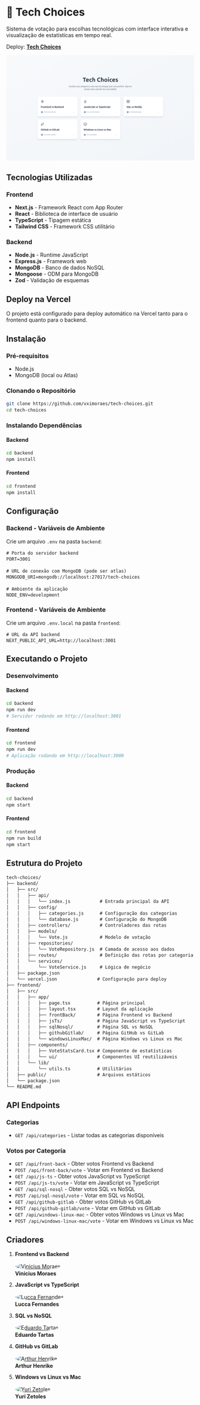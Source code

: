 # 🚀 Tech Choices

Sistema de votação para escolhas tecnológicas com interface interativa e visualização de estatísticas em tempo real. 

Deploy: **[Tech Choices](https://tech-choices-front.vercel.app)**

![Tech-Choices](./images/tech-choices.png)

## Tecnologias Utilizadas

### Frontend
- **Next.js** - Framework React com App Router
- **React** - Biblioteca de interface de usuário
- **TypeScript** - Tipagem estática
- **Tailwind CSS** - Framework CSS utilitário

### Backend
- **Node.js** - Runtime JavaScript
- **Express.js** - Framework web
- **MongoDB** - Banco de dados NoSQL
- **Mongoose** - ODM para MongoDB
- **Zod** - Validação de esquemas

## Deploy na Vercel

O projeto está configurado para deploy automático na Vercel tanto para o frontend quanto para o backend.

## Instalação

### Pré-requisitos
- Node.js
- MongoDB (local ou Atlas)

### Clonando o Repositório
```bash
git clone https://github.com/vximoraes/tech-choices.git
cd tech-choices
```

### Instalando Dependências

#### Backend
```bash
cd backend
npm install
```

#### Frontend
```bash
cd frontend
npm install
```

## Configuração

### Backend - Variáveis de Ambiente
Crie um arquivo `.env` na pasta `backend`:

```env
# Porta do servidor backend
PORT=3001

# URL de conexão com MongoDB (pode ser atlas)
MONGODB_URI=mongodb://localhost:27017/tech-choices

# Ambiente da aplicação
NODE_ENV=development
```

### Frontend - Variáveis de Ambiente
Crie um arquivo `.env.local` na pasta `frontend`:

```env
# URL da API backend
NEXT_PUBLIC_API_URL=http://localhost:3001
```

## Executando o Projeto

### Desenvolvimento

#### Backend
```bash
cd backend
npm run dev
# Servidor rodando em http://localhost:3001
```

#### Frontend
```bash
cd frontend
npm run dev
# Aplicação rodando em http://localhost:3000
```

### Produção

#### Backend
```bash
cd backend
npm start
```

#### Frontend
```bash
cd frontend
npm run build
npm start
```

## Estrutura do Projeto

```
tech-choices/
├── backend/
│   ├── src/
│   │   ├── api/
│   │   │   └── index.js           # Entrada principal da API
│   │   ├── config/
│   │   │   ├── categories.js      # Configuração das categorias
│   │   │   └── database.js        # Configuração do MongoDB
│   │   ├── controllers/           # Controladores das rotas
│   │   ├── models/
│   │   │   └── Vote.js            # Modelo de votação
│   │   ├── repositories/
│   │   │   └── VoteRepository.js  # Camada de acesso aos dados
│   │   ├── routes/                # Definição das rotas por categoria
│   │   └── services/
│   │       └── VoteService.js     # Lógica de negócio
│   ├── package.json
│   └── vercel.json               # Configuração para deploy
├── frontend/
│   ├── src/
│   │   ├── app/
│   │   │   ├── page.tsx          # Página principal
│   │   │   ├── layout.tsx        # Layout da aplicação
│   │   │   ├── frontBack/        # Página Frontend vs Backend
│   │   │   ├── jsTs/             # Página JavaScript vs TypeScript
│   │   │   ├── sqlNosql/         # Página SQL vs NoSQL
│   │   │   ├── githubGitlab/     # Página GitHub vs GitLab
│   │   │   └── windowsLinuxMac/  # Página Windows vs Linux vs Mac
│   │   ├── components/
│   │   │   ├── VoteStatsCard.tsx # Componente de estatísticas
│   │   │   └── ui/               # Componentes UI reutilizáveis
│   │   └── lib/
│   │       └── utils.ts          # Utilitários
│   ├── public/                   # Arquivos estáticos
│   └── package.json
└── README.md
```

## API Endpoints

### Categorias
- `GET /api/categories` - Listar todas as categorias disponíveis

### Votos por Categoria
- `GET /api/front-back` - Obter votos Frontend vs Backend
- `POST /api/front-back/vote` - Votar em Frontend vs Backend
- `GET /api/js-ts` - Obter votos JavaScript vs TypeScript
- `POST /api/js-ts/vote` - Votar em JavaScript vs TypeScript
- `GET /api/sql-nosql` - Obter votos SQL vs NoSQL
- `POST /api/sql-nosql/vote` - Votar em SQL vs NoSQL
- `GET /api/github-gitlab` - Obter votos GitHub vs GitLab
- `POST /api/github-gitlab/vote` - Votar em GitHub vs GitLab
- `GET /api/windows-linux-mac` - Obter votos Windows vs Linux vs Mac
- `POST /api/windows-linux-mac/vote` - Votar em Windows vs Linux vs Mac

## Criadores

1. **Frontend vs Backend** 
    <br>

    <a href="https://github.com/vximoraes" target="_blank" rel="noopener noreferrer">
        <img src="https://avatars.githubusercontent.com/u/127636642?v=4" alt="Vinicius Moraes" width="70" height="70" style="vertical-align:middle;border-radius:50%;margin-right:12px;" />
    </a>
    <br>
    <a href="https://github.com/vximoraes" target="_blank" rel="noopener noreferrer" style="vertical-align:middle;font-weight:700;color:inherit;text-decoration:none;">
        Vinicius Moraes
    </a>

    <br>

2. **JavaScript vs TypeScript**
   <br>

    <a href="https://github.com/Lucca-Livino" target="_blank" rel="noopener noreferrer">
        <img src="https://avatars.githubusercontent.com/u/197806666?v=4" alt="Lucca Fernandes" width="70" height="70" style="vertical-align:middle;border-radius:50%;margin-right:12px;" />
    </a>
    <br>
    <a href="https://github.com/Lucca-Livino" target="_blank" rel="noopener noreferrer" style="vertical-align:middle;font-weight:700;color:inherit;text-decoration:none;">
        Lucca Fernandes
    </a>

    <br>

3. **SQL vs NoSQL** 
   <br>

    <a href="https://github.com/EduardoTartas" target="_blank" rel="noopener noreferrer">
        <img src="https://avatars.githubusercontent.com/u/127796879?v=4" alt="Eduardo Tartas" width="70" height="70" style="vertical-align:middle;border-radius:50%;margin-right:12px;" />
    </a>
    <br>
    <a href="https://github.com/EduardoTartas" target="_blank" rel="noopener noreferrer" style="vertical-align:middle;font-weight:700;color:inherit;text-decoration:none;">
        Eduardo Tartas
    </a>

    <br>

4. **GitHub vs GitLab** 
   <br>

    <a href="https://github.com/ArthurGomes11" target="_blank" rel="noopener noreferrer">
        <img src="https://avatars.githubusercontent.com/u/172559760?v=4" alt="Arthur Henrike" width="70" height="70" style="vertical-align:middle;border-radius:50%;margin-right:12px;" />
    </a>
    <br>
    <a href="https://github.com/ArthurGomes11" target="_blank" rel="noopener noreferrer" style="vertical-align:middle;font-weight:700;color:inherit;text-decoration:none;">
        Arthur Henrike
    </a>

    <br>

5. **Windows vs Linux vs Mac** 
   <br>

    <a href="https://github.com/YuriZetoles" target="_blank" rel="noopener noreferrer">
        <img src="https://avatars.githubusercontent.com/u/132094461?v=4" alt="Yuri Zetoles" width="70" height="70" style="vertical-align:middle;border-radius:50%;margin-right:12px;" />
    </a>
    <br>
    <a href="https://github.com/YuriZetoles" target="_blank" rel="noopener noreferrer" style="vertical-align:middle;font-weight:700;color:inherit;text-decoration:none;">
        Yuri Zetoles
    </a>

    <br>
